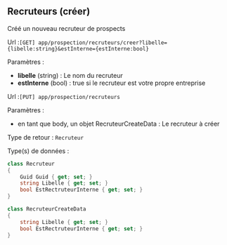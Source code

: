 ## <span id='creerrecruteurs'>Recruteurs (créer)</span>

Créé un nouveau recruteur de prospects

Url :`[GET] app/prospection/recruteurs/creer?libelle={libelle:string}&estInterne={estInterne:bool}`

Paramètres : 

- **libelle** (string) : Le nom du recruteur
- **estInterne** (bool) : true si le recruteur est votre propre entreprise

Url :`[PUT] app/prospection/recruteurs`

Paramètres : 

- en tant que body, un objet RecruteurCreateData : Le recruteur à créer

Type de retour : `Recruteur`

Type(s) de données :

```csharp
class Recruteur
{
	Guid Guid { get; set; }
	string Libelle { get; set; }
	bool EstRectruteurInterne { get; set; }
}

class RecruteurCreateData
{
	string Libelle { get; set; }
	bool EstRectruteurInterne { get; set; }
}

```
